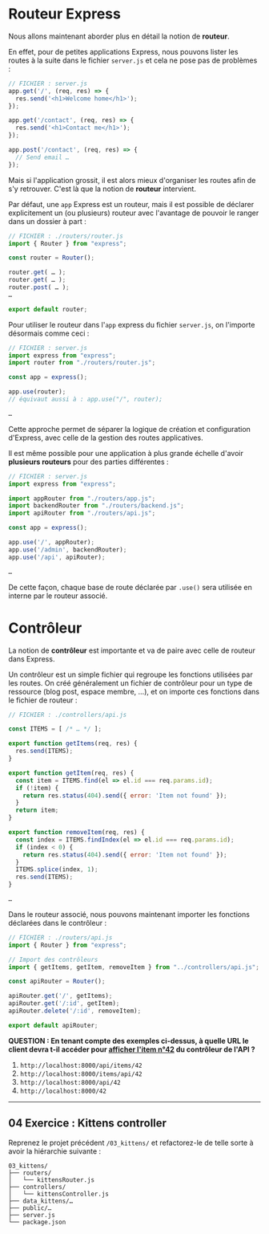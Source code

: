 # Routeur Express

Nous allons maintenant aborder plus en détail la notion de **routeur**.

En effet, pour de petites applications Express, nous pouvons lister les routes à la suite dans le fichier `server.js` et cela ne pose pas de problèmes :

```js
// FICHIER : server.js
app.get('/', (req, res) => {
  res.send('<h1>Welcome home</h1>');
});

app.get('/contact', (req, res) => {
  res.send('<h1>Contact me</h1>');
});

app.post('/contact', (req, res) => {
  // Send email …
});
```

Mais si l'application grossit, il est alors mieux d'organiser les routes afin de s'y retrouver. C'est là que la notion de **routeur** intervient.

Par défaut, une `app` Express est un routeur, mais il est possible de déclarer explicitement un (ou plusieurs) routeur avec l'avantage de pouvoir le ranger dans un dossier à part :

```js
// FICHIER : ./routers/router.js
import { Router } from "express";

const router = Router();

router.get( … );
router.get( … );
router.post( … );
…

export default router;
```

Pour utiliser le routeur dans l'`app` express du fichier `server.js`, on l'importe désormais comme ceci :

```js
// FICHIER : server.js
import express from "express";
import router from "./routers/router.js";

const app = express();

app.use(router);
// équivaut aussi à : app.use("/", router);

…
```

Cette approche permet de séparer la logique de création et configuration d'Express, avec celle de la gestion des routes applicatives.

Il est même possible pour une application à plus grande échelle d'avoir **plusieurs routeurs** pour des parties différentes :

```js
// FICHIER : server.js
import express from "express";

import appRouter from "./routers/app.js";
import backendRouter from "./routers/backend.js";
import apiRouter from "./routers/api.js";

const app = express();

app.use('/', appRouter);
app.use('/admin', backendRouter);
app.use('/api', apiRouter);

…
```

De cette façon, chaque base de route déclarée par `.use()` sera utilisée en interne par le routeur associé.

# Contrôleur

La notion de **contrôleur** est importante et va de paire avec celle de routeur dans Express.

Un contrôleur est un simple fichier qui regroupe les fonctions utilisées par les routes. On créé généralement un fichier de contrôleur pour un type de ressource (blog post, espace membre, …), et on importe ces fonctions dans le fichier de routeur :

```js
// FICHIER : ./controllers/api.js

const ITEMS = [ /* … */ ];

export function getItems(req, res) {
  res.send(ITEMS);
}

export function getItem(req, res) {
  const item = ITEMS.find(el => el.id === req.params.id);
  if (!item) {
    return res.status(404).send({ error: 'Item not found' });
  }
  return item;
}

export function removeItem(req, res) {
  const index = ITEMS.findIndex(el => el.id === req.params.id);
  if (index < 0) {
    return res.status(404).send({ error: 'Item not found' });
  }
  ITEMS.splice(index, 1);
  res.send(ITEMS);
}

…
```

Dans le routeur associé, nous pouvons maintenant importer les fonctions déclarées dans le contrôleur :

```js
// FICHIER : ./routers/api.js
import { Router } from "express";

// Import des contrôleurs
import { getItems, getItem, removeItem } from "../controllers/api.js";

const apiRouter = Router();

apiRouter.get('/', getItems);
apiRouter.get('/:id', getItem);
apiRouter.delete('/:id', removeItem);

export default apiRouter;
```

**QUESTION : En tenant compte des exemples ci-dessus, à quelle URL le client devra t-il accéder pour <u>afficher l'item n°42</u> du contrôleur de l'API ?**

1. `http://localhost:8000/api/items/42`
2. `http://localhost:8000/items/api/42`
3. `http://localhost:8000/api/42`
4. `http://localhost:8000/42`

---

## 04 Exercice : Kittens controller

Reprenez le projet précédent `/03_kittens/` et refactorez-le de telle sorte à avoir la hiérarchie suivante :

```
03_kittens/
├── routers/
│   └── kittensRouter.js
├── controllers/
│   └── kittensController.js
├── data_kittens/…
├── public/…
├── server.js
└── package.json
```
